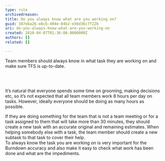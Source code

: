 ```yaml
---
type: rule
archivedreason: 
title: Do you always know what are you working on?
guid: 387eba26-e8cb-494e-84b2-e56d36c7f22b
uri: do-you-always-know-what-are-you-working-on
created: 2010-04-07T01:36:00.0000000Z
authors: []
related: []

---
```




  <p>Team members should always know in what task they are working on and make sure TFS is up-to-date. 
</p>

<br><excerpt class='endintro'></excerpt><br>

  <p>It’s natural that everyone spends some time on grooming, making decisions etc, so it’s not expected that all team members work 8 hours per day on tasks. However, ideally everyone should be doing as many hours as possible.</p>
<p>If they are doing something for the team that is not a team meeting or for a task assigned to them that will take more than 30 minutes, they should create a new task with an accurate original and remaining estimates.&#160;When helping somebody else with a task, the team member should create a new subtask to that task to cover their help. <br>
To always know the task you are working on is very important for the Burndown accuracy and also make it easy to check what work has been done and what are the impediments.</p>



